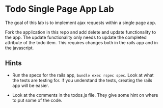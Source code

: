 # Todo Single Page App Lab


The goal of this lab is to implement ajax requests within a single page app.

Fork the application in this repo and add delete and update functionality to the app.  The update functionality only needs to update the completed attribute of the todo item.  This requires changes both in the rails app and in the javascript.

## Hints

* Run the specs for the rails app, ```bundle exec rspec spec```.  Look at what the tests are testing for.  If you understand the tests, creating the rails app will be easier.

* Look at the comments in the todos.js file.  They give some hint on where to put some of the code.

 
 
